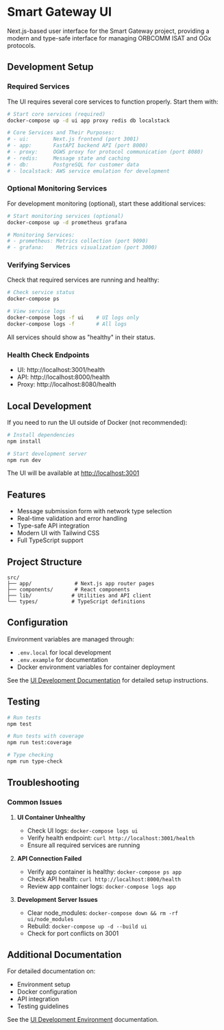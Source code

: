 # Smart Gateway UI

Next.js-based user interface for the Smart Gateway project, providing a modern and type-safe interface for managing ORBCOMM ISAT and OGx protocols.

## Development Setup

### Required Services

The UI requires several core services to function properly. Start them with:

```bash
# Start core services (required)
docker-compose up -d ui app proxy redis db localstack

# Core Services and Their Purposes:
# - ui:        Next.js frontend (port 3001)
# - app:       FastAPI backend API (port 8000)
# - proxy:     OGWS proxy for protocol communication (port 8080)
# - redis:     Message state and caching
# - db:        PostgreSQL for customer data
# - localstack: AWS service emulation for development
```

### Optional Monitoring Services

For development monitoring (optional), start these additional services:

```bash
# Start monitoring services (optional)
docker-compose up -d prometheus grafana

# Monitoring Services:
# - prometheus: Metrics collection (port 9090)
# - grafana:    Metrics visualization (port 3000)
```

### Verifying Services

Check that required services are running and healthy:

```bash
# Check service status
docker-compose ps

# View service logs
docker-compose logs -f ui    # UI logs only
docker-compose logs -f       # All logs
```

All services should show as "healthy" in their status.

### Health Check Endpoints

- UI: http://localhost:3001/health
- API: http://localhost:8000/health
- Proxy: http://localhost:8080/health

## Local Development

If you need to run the UI outside of Docker (not recommended):

```bash
# Install dependencies
npm install

# Start development server
npm run dev
```

The UI will be available at [http://localhost:3001](http://localhost:3001)

## Features

- Message submission form with network type selection
- Real-time validation and error handling
- Type-safe API integration
- Modern UI with Tailwind CSS
- Full TypeScript support

## Project Structure

```
src/
├── app/              # Next.js app router pages
├── components/       # React components
├── lib/             # Utilities and API client
└── types/           # TypeScript definitions
```

## Configuration

Environment variables are managed through:
- `.env.local` for local development
- `.env.example` for documentation
- Docker environment variables for container deployment

See the [UI Development Documentation](../DOCS/ENVIRONMENT/ui/README.md) for detailed setup instructions.

## Testing

```bash
# Run tests
npm test

# Run tests with coverage
npm run test:coverage

# Type checking
npm run type-check
```

## Troubleshooting

### Common Issues

1. **UI Container Unhealthy**
   - Check UI logs: `docker-compose logs ui`
   - Verify health endpoint: `curl http://localhost:3001/health`
   - Ensure all required services are running

2. **API Connection Failed**
   - Verify app container is healthy: `docker-compose ps app`
   - Check API health: `curl http://localhost:8000/health`
   - Review app container logs: `docker-compose logs app`

3. **Development Server Issues**
   - Clear node_modules: `docker-compose down && rm -rf ui/node_modules`
   - Rebuild: `docker-compose up -d --build ui`
   - Check for port conflicts on 3001

## Additional Documentation

For detailed documentation on:
- Environment setup
- Docker configuration
- API integration
- Testing guidelines

See the [UI Development Environment](../DOCS/ENVIRONMENT/ui/README.md) documentation.
